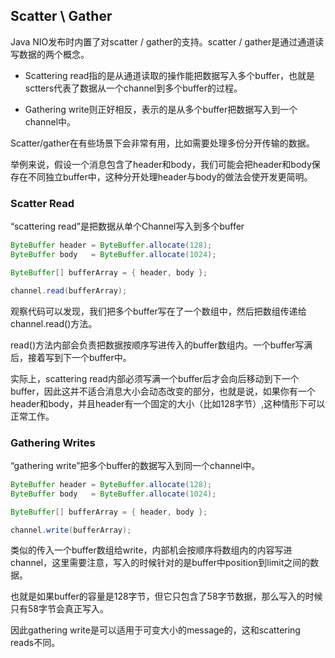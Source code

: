 ## Scatter \ Gather

Java NIO发布时内置了对scatter / gather的支持。scatter / gather是通过通道读写数据的两个概念。 

- Scattering read指的是从通道读取的操作能把数据写入多个buffer，也就是sctters代表了数据从一个channel到多个buffer的过程。 

- Gathering write则正好相反，表示的是从多个buffer把数据写入到一个channel中。



Scatter/gather在有些场景下会非常有用，比如需要处理多份分开传输的数据。

举例来说，假设一个消息包含了header和body，我们可能会把header和body保存在不同独立buffer中，这种分开处理header与body的做法会使开发更简明。



### Scatter Read

 “scattering read”是把数据从单个Channel写入到多个buffer 

```java
ByteBuffer header = ByteBuffer.allocate(128);
ByteBuffer body   = ByteBuffer.allocate(1024);

ByteBuffer[] bufferArray = { header, body };

channel.read(bufferArray);
```

观察代码可以发现，我们把多个buffer写在了一个数组中，然后把数组传递给channel.read()方法。

read()方法内部会负责把数据按顺序写进传入的buffer数组内。一个buffer写满后，接着写到下一个buffer中。

实际上，scattering read内部必须写满一个buffer后才会向后移动到下一个buffer，因此这并不适合消息大小会动态改变的部分，也就是说，如果你有一个header和body，并且header有一个固定的大小（比如128字节）,这种情形下可以正常工作。



### Gathering Writes

 “gathering write”把多个buffer的数据写入到同一个channel中。 

```java
ByteBuffer header = ByteBuffer.allocate(128);
ByteBuffer body   = ByteBuffer.allocate(1024);

ByteBuffer[] bufferArray = { header, body };

channel.write(bufferArray);
```

类似的传入一个buffer数组给write，内部机会按顺序将数组内的内容写进channel，这里需要注意，写入的时候针对的是buffer中position到limit之间的数据。

也就是如果buffer的容量是128字节，但它只包含了58字节数据，那么写入的时候只有58字节会真正写入。

因此gathering write是可以适用于可变大小的message的，这和scattering reads不同。